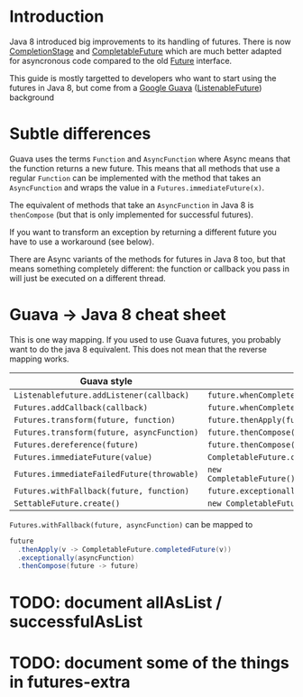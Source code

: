 # Introduction

Java 8 introduced big improvements to its handling of futures.
There is now [CompletionStage](https://docs.oracle.com/javase/8/docs/api/java/util/concurrent/CompletionStage.html)
and [CompletableFuture](https://docs.oracle.com/javase/8/docs/api/java/util/concurrent/CompletableFuture.html) which are much better
adapted for asyncronous code compared to
the old [Future](https://docs.oracle.com/javase/8/docs/api/java/util/concurrent/Future.html) interface.

This guide is mostly targetted to developers who want to start using the futures
in Java 8, but come from a [Google Guava](https://github.com/google/guava)
([ListenableFuture](https://github.com/google/guava/blob/master/guava/src/com/google/common/util/concurrent/ListenableFuture.java)) background

# Subtle differences

Guava uses the terms `Function` and `AsyncFunction` where Async means that the
function returns a new future. This means that all methods that use a regular
`Function` can be implemented with the method that takes an `AsyncFunction` and
wraps the value in a `Futures.immediateFuture(x)`.

The equivalent of methods that take an `AsyncFunction` in Java 8 is
`thenCompose` (but that is only implemented for successful futures).

If you want to transform an exception by returning a different future you
have to use a workaround (see below).

There are Async variants of the methods for futures in Java 8 too, but
that means something completely different: the function or callback you pass in
will just be executed on a different thread.

# Guava -> Java 8 cheat sheet

This is one way mapping. If you used to use Guava futures, you probably want to
do the java 8 equivalent. This does not mean that the reverse mapping works.

| Guava style | Java 8 style |
|---|---|
| `Listenablefuture.addListener(callback)` | `future.whenComplete(callback)` |
| `Futures.addCallback(callback)` | `future.whenComplete(callback)` |
| `Futures.transform(future, function)` | `future.thenApply(function)`  |
| `Futures.transform(future, asyncFunction)` | `future.thenCompose(function)`  |
| `Futures.dereference(future)` | `future.thenCompose(future -> future)`  |
| `Futures.immediateFuture(value)` | `CompletableFuture.completedFuture(value)`  |
| `Futures.immediateFailedFuture(throwable)` | `new CompletableFuture().completeExceptionally(throwable)`  |
| `Futures.withFallback(future, function)` | `future.exceptionally(function)`  |
| `SettableFuture.create()` | `new CompletableFuture()`  |

`Futures.withFallback(future, asyncFunction)` can be mapped to
```java
future
  .thenApply(v -> CompletableFuture.completedFuture(v))
  .exceptionally(asyncFunction)
  .thenCompose(future -> future)
```

# TODO: document allAsList / successfulAsList
# TODO: document some of the things in futures-extra
